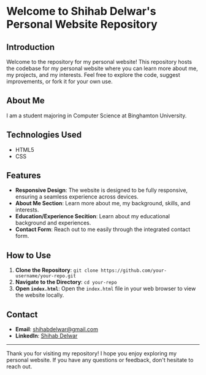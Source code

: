 # Welcome to Shihab Delwar's Personal Website Repository

## Introduction

Welcome to the repository for my personal website! This repository hosts the codebase for my personal website where you can learn more about me, my projects, and my interests. Feel free to explore the code, suggest improvements, or fork it for your own use.

## About Me

I am a student majoring in Computer Science at Binghamton University.
## Technologies Used

- HTML5
- CSS

## Features

- **Responsive Design**: The website is designed to be fully responsive, ensuring a seamless experience across devices.
- **About Me Section**: Learn more about me, my background, skills, and interests.
- **Education/Experience Secition**: Learn about my educational background and experiences.
- **Contact Form**: Reach out to me easily through the integrated contact form.

## How to Use

1. **Clone the Repository**: `git clone https://github.com/your-username/your-repo.git`
2. **Navigate to the Directory**: `cd your-repo`
3. **Open `index.html`**: Open the `index.html` file in your web browser to view the website locally.

## Contact

- **Email**: [shihabdelwar@gmail.com](mailto:your-email@example.com)
- **LinkedIn**: [Shihab Delwar](https://www.linkedin.com/in/shihab-delwar)
----

Thank you for visiting my repository! I hope you enjoy exploring my personal website. If you have any questions or feedback, don't hesitate to reach out.
